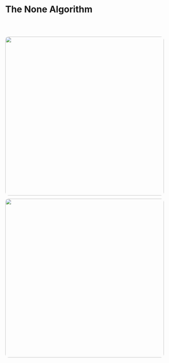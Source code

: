 # The None Algorithm

<div>
  <Image src="the-none-algorithm-1.png" style="border-radius: 10px;margin:0 auto;width:500px;margin-top:50px" />
</div>

<div>
  <Image src="the-none-algorithm-2.png" style="border-radius: 10px;margin:0 auto;width:500px;margin-top:10px" />
</div>